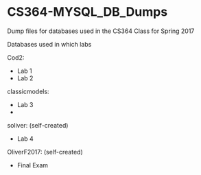 # CS364-MYSQL_DB_Dumps
Dump files for databases used in the CS364 Class for Spring 2017

Databases used in which labs <br />

Cod2: <br />
* Lab 1
* Lab 2

classicmodels: <br />
* Lab 3
*

soliver: (self-created)<br />
* Lab 4 

OliverF2017: (self-created)<br />
* Final Exam
